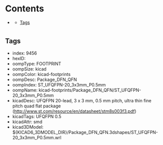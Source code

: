 



Contents
========

* [](#)
	* [Tags](#tags)

# 

## Tags

- index: 9456
- hexID: 
- oompType: FOOTPRINT
- oompSize: kicad
- oompColor: kicad-footprints
- oompDesc: Package_DFN_QFN
- oompIndex: ST_UFQFPN-20_3x3mm_P0.5mm
- oompName: kicad-footprints/Package_DFN_QFN/ST_UFQFPN-20_3x3mm_P0.5mm
- kicadDesc: UFQFPN 20-lead, 3 x 3 mm, 0.5 mm pitch, ultra thin fine pitch quad flat package (http://www.st.com/resource/en/datasheet/stm8s003f3.pdf)
- kicadTags: UFQFPN 0.5
- kicadAttr: smd
- kicad3DModel: ${KICAD6_3DMODEL_DIR}/Package_DFN_QFN.3dshapes/ST_UFQFPN-20_3x3mm_P0.5mm.wrl
